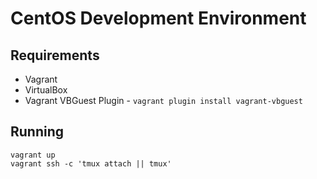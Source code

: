# CentOS Development Environment

## Requirements
 - Vagrant
 - VirtualBox
 - Vagrant VBGuest Plugin - `vagrant plugin install vagrant-vbguest`

## Running

```
vagrant up
vagrant ssh -c 'tmux attach || tmux'
```
